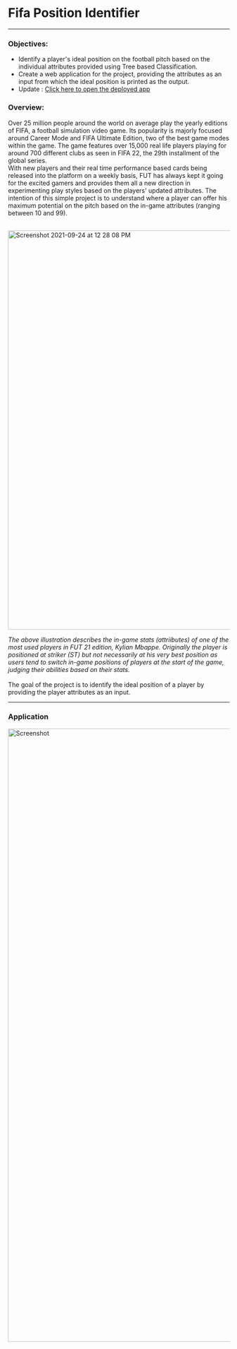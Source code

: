 # Fifa Position Identifier

----
### Objectives:
* Identify a player's ideal position on the football pitch based on the individual attributes provided using Tree based Classification.
* Create a web application for the project, providing the attributes as an input from which the ideal position is printed as the output.
* Update : [ Click here to open the deployed app](https://fifa22-position-identifier.herokuapp.com/)

### Overview:


Over 25 million people around the world on average play the yearly editions of FIFA, 
a football simulation video game. Its popularity is majorly focused around Career Mode 
and FIFA Ultimate Edition, two of the best game modes within the game. 
The game features over 15,000 real life players playing for around 700 different clubs as seen in FIFA 22,
the 29th installment of the global series.<br>
With new players and their real time performance based cards being released into the platform on a weekly basis, FUT has always kept it going for the excited gamers 
and provides them all a new direction in experimenting play styles based on the players' updated
attributes. The intention of this simple project is to understand where a player can offer his maximum potential on the pitch 
based on the in-game attributes (ranging between 10 and 99).<br><br>

<img width="905" alt="Screenshot 2021-09-24 at 12 28 08 PM" src="https://user-images.githubusercontent.com/86509452/134633469-cf15d339-65e9-489f-b92e-6ddf2e3ba5fa.png">

_The above illustration describes the in-game stats (attriibutes) of one of the most used players in
FUT 21 edition, Kylian Mbappe. Originally the player is positioned at striker (ST) but not necessarily at his very best position as 
users tend to switch in-game positions of players at the start of the game, judging their abilities based on their stats._
<br><br>
The goal of the project is to identify the ideal position of a player by providing the player
attributes as an input.

---

### Application
<img width="1390" alt="Screenshot" src="https://user-images.githubusercontent.com/86509452/144723260-406c4978-ab5f-4941-ab47-c5421283478c.png">



